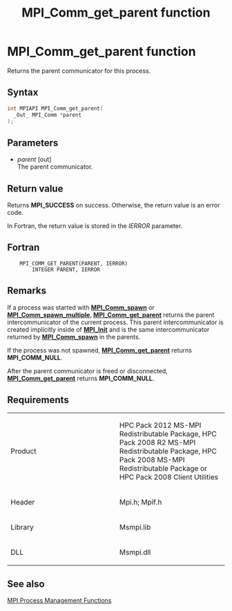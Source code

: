 ﻿---
title: MPI_Comm_get_parent function
TOCTitle: MPI_Comm_get_parent function
ms:assetid: cddf7e1a-4fb4-4c76-b4de-4377b94fa72e
ms:mtpsurl: https://msdn.microsoft.com/en-us/library/Dn473274(v=VS.85)
ms:contentKeyID: 59360820
ms.date: 03/28/2018
mtps_version: v=VS.85
f1_keywords:
- MPI_COMM_GET_PARENT
- mpif/MPI_Comm_get_parent
- mpi/MPI_COMM_GET_PARENT
dev_langs:
- C++
- C
---

# MPI\_Comm\_get\_parent function

Returns the parent communicator for this process.

## Syntax

``` c++
int MPIAPI MPI_Comm_get_parent(
  _Out_ MPI_Comm *parent
);
```

## Parameters

  - *parent* \[out\]  
    The parent communicator.

## Return value

Returns **MPI\_SUCCESS** on success. Otherwise, the return value is an error code.

In Fortran, the return value is stored in the *IERROR* parameter.

## Fortran

``` FORTRAN
    MPI_COMM_GET_PARENT(PARENT, IERROR)
        INTEGER PARENT, IERROR
```

## Remarks

If a process was started with [**MPI\_Comm\_spawn**](mpi-comm-spawn-function.md) or [**MPI\_Comm\_spawn\_multiple**](mpi-comm-spawn-multiple-function.md), [**MPI\_Comm\_get\_parent**](mpi-comm-get-parent-function.md) returns the parent intercommunicator of the current process. This parent intercommunicator is created implicitly inside of [**MPI\_Init**](mpi-init-function.md) and is the same intercommunicator returned by [**MPI\_Comm\_spawn**](mpi-comm-spawn-function.md) in the parents.

If the process was not spawned, [**MPI\_Comm\_get\_parent**](mpi-comm-get-parent-function.md) returns **MPI\_COMM\_NULL**.

After the parent communicator is freed or disconnected, [**MPI\_Comm\_get\_parent**](mpi-comm-get-parent-function.md) returns **MPI\_COMM\_NULL**.

## Requirements

<table>
<colgroup>
<col style="width: 50%" />
<col style="width: 50%" />
</colgroup>
<tbody>
<tr class="odd">
<td><p>Product</p></td>
<td><p>HPC Pack 2012 MS-MPI Redistributable Package, HPC Pack 2008 R2 MS-MPI Redistributable Package, HPC Pack 2008 MS-MPI Redistributable Package or HPC Pack 2008 Client Utilities</p></td>
</tr>
<tr class="even">
<td><p>Header</p></td>
<td>Mpi.h;
Mpif.h</td>
</tr>
<tr class="odd">
<td><p>Library</p></td>
<td>Msmpi.lib</td>
</tr>
<tr class="even">
<td><p>DLL</p></td>
<td>Msmpi.dll</td>
</tr>
</tbody>
</table>


## See also

[MPI Process Management Functions](mpi-process-management-functions.md)

